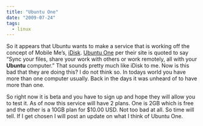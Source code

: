 ```yaml
---
title: "Ubuntu One"
date: "2009-07-24"
tags:
  - linux
---
```


So it appears that Ubuntu wants to make a service that is working off the concept of Mobile Me’s, [iDisk](http://www.apple.com/mobileme/features/idisk.html). [Ubuntu One](https://ubuntuone.com/) per their site is quoted to say “Sync your files, share your work with others or work remotely, all with your **Ubuntu** computer.” That sounds pretty much like iDisk to me. Now is this bad that they are doing this? I do not think so. In todays world you have more than one computer usually. Back in the days it was unheard of to have more than one.

So right now it is beta and you have to sign up and hope they will allow you to test it. As of now this service will have 2 plans. One is 2GB which is free and the other is a 10GB plan for $10.00 USD. Not too bad at all. So time will tell. If I get chosen I will post an update on what I think of Ubuntu One.
